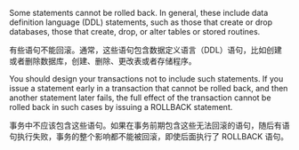 Some statements cannot be rolled back. In general, these include data definition language (DDL) statements, such as those that create or drop databases, those that create, drop, or alter tables or stored routines.

有些语句不能回滚。通常，这些语句包含数据定义语言（DDL）语句，比如创建或者删除数据库，创建、删除、更改表或者存储程序。

You should design your transactions not to include such statements. If you issue a statement early in a transaction that cannot be rolled back, and then another statement later fails, the full effect of the transaction cannot be rolled back in such cases by issuing a ROLLBACK statement.

事务中不应该包含这些语句。如果在事务前期包含这些无法回滚的语句，随后有语句执行失败，事务的整个影响都不能被回滚，即使后面执行了 ROLLBACK 语句。